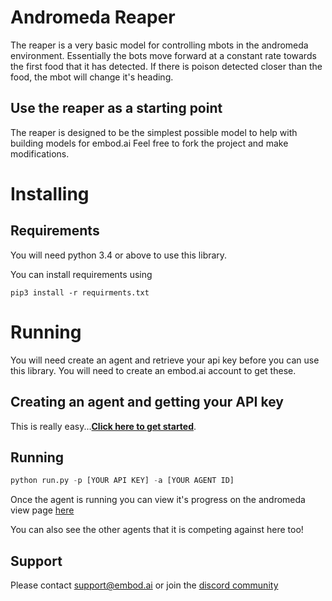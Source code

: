 # Andromeda Reaper

The reaper is a very basic model for controlling mbots in the andromeda environment.
Essentially the bots move forward at a constant rate towards the first food that it has detected.
If there is poison detected closer than the food, the mbot will change it's heading.

## Use the reaper as a starting point

The reaper is designed to be the simplest possible model to help with building models for embod.ai
Feel free to fork the project and make modifications.

# Installing

## Requirements

You will need python 3.4 or above to use this library.

You can install requirements using
```
pip3 install -r requirments.txt
```

# Running

You will need create an agent and retrieve your api key before you can use this library.
You will need to create an embod.ai account to get these.

## Creating an agent and getting your API key

This is really easy...[**Click here to get started**](https://app.embod.ai/documentation/getting-started).

## Running

```python
python run.py -p [YOUR API KEY] -a [YOUR AGENT ID]
```

Once the agent is running you can view it's progress on the andromeda view page [here](https://app.embod.ai/andromeda/view)

You can also see the other agents that it is competing against here too!


## Support

Please contact support@embod.ai or join the [discord community](https://discordapp.com/invite/RPqqKr4)